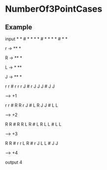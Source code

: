# NumberOf3PointCases

## Example


input
\* \* \# * *
\* \* \# * *
\* \* \# * *

r -> **
     *
     
R -> **
      *
      
L -> *
     **
     
J -> **
      *


r r # r r
r J # r J
J J # J J

--> +1

r r # R R
r J # L R
J J # L L

--> +2

R R # R R
L R # L R
L L # L L

--> +3

R R # r r
L R # r J
L L # J J

--> +4

output
4
